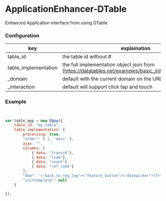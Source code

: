 ApplicationEnhancer-DTable
=================

Enhanced Application interface from using DTable

### Configuration
key | explaination 
--- | --- 
table_id | the table id without #
table_implementation | the full implementation object json from [https://datatables.net/examples/basic_init/multi_col_sort.html]
_domain | default with the current domain on the URL bar
_interaction |  default will support click tap and touch

### Example
```javascript


var table_app = new DApp({
    table_id: "my_table",
    table_implementation: {
        processing: true,
        "order": [ 1, 'desc' ],
        ajax: "",
        columns: [
            { data: "transid"},
            { data: "time"},
            { data: "count"},
            { data: "ref_code"}
        ],
        "dom": '<"back_to_reg_log"><"feature_button"><"datepicker">lfrtip',
        "initComplete": null
    }

});
```
